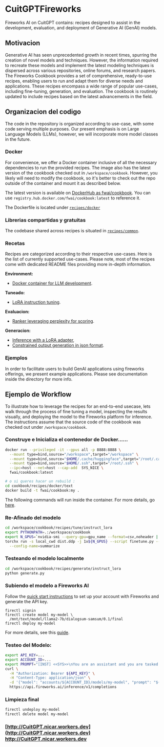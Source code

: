 
# CuitGPTFireworks

Fireworks AI on CuitGPT contains: recipes designed to assist in the development, evaluation, and deployment of Generative AI (GenAI) models.

## Motivacion
Generative AI has seen unprecedented growth in recent times, spurring the creation of novel models and techniques. However, the information required to recreate these models and implement the latest modeling techniques is dispersed across various repositories, online forums, and research papers. The Fireworks Cookbook provides a set of comprehensive, ready-to-use recipes, enabling users to run and adapt them for diverse needs and applications. These recipes encompass a wide range of popular use-cases, including fine-tuning, generation, and evaluation. The cookbook is routinely updated to include recipes based on the latest advancements in the field.

## Organizacion del codigo
The code in the repository is organized according to use-case, with some code serving multiple purposes. Our present emphasis is on Large Language Models (LLMs), however, we will incorporate more model classes in the future.

### Docker
For convenience, we offer a Docker container inclusive of all the necessary dependencies to run the provided recipes. The image also has the latest version of the cookbook checked out in `/workspace/cookbook`. However, you likely will need to modify the cookbook, so it's better to check out the repo outside of the container and mount it as described below.

The latest version is available on [DockerHub as fwai/cookbook](https://hub.docker.com/r/fwai/cookbook). You can use `registry.hub.docker.com/fwai/cookbook:latest` to reference it.

The Dockerfile is located under [`recipes/docker`](https://github.com/fw-ai/cookbook/tree/main/recipes/docker/text)

### Librerias compartidas y gratuitas
The codebase shared across recipes is situated in [`recipes/common`](https://github.com/fw-ai/cookbook/tree/main/recipes/common).

### Recetas
Recipes are categorized according to their respective use-cases. Here is the list of currently supported use-cases. Please note, most of the recipes come with dedicated README files providing more in-depth information.

**Environment:**
* [Docker container for LLM development](https://github.com/fw-ai/cookbook/tree/main/recipes/docker/text).

**Tuneado:**
* [LoRA instruction tuning](https://github.com/fw-ai/cookbook/tree/main/recipes/tune/instruct_lora).

**Evaluacion:**
* [Ranker leveraging perplexity for scoring](https://github.com/fw-ai/cookbook/tree/main/recipes/eval/perplexity_rank).

**Generacion:**
* [Inference with a LoRA adapter](https://github.com/fw-ai/cookbook/tree/main/recipes/generate/instruct_lora),
* [Constrained output generation in json format](https://github.com/fw-ai/cookbook/tree/main/recipes/generate/jsonformer).

### Ejemplos 
In order to facilitate users to build GenAI applications using fireworks offerings, we present example applications. Please see documentation inside the directory for more info.

## Ejemplo de Workflow
To illustrate how to leverage the recipes for an end-to-end usecase, lets walk through the process of fine tuning a model, inspecting the results visually, and deploying the model to the Fireworks platform for inference.
The instructions assume that the source code of the cookbook was checked out under `/workspace/cookbook`.
### Construye e Inicializa el contenedor de Docker......
```bash
docker run --privileged -it --gpus all -p 8888:8888 \
  --mount type=bind,source="/workspace",target="/workspace" \
  --mount type=bind,source="$HOME/.cache/huggingface",target="/root/.cache/huggingface" \
  --mount type=bind,source="$HOME/.ssh",target="/root/.ssh" \
  --ipc=host --net=host --cap-add  SYS_NICE \
  fwai/cookbook:latest

# o si queres hacer un rebuild :
cd cookbook/recipes/docker/text
docker build -t fwai/cookbook:my .
```
The following commands will run inside the container.
For more details, go [here](https://github.com/fw-ai/cookbook/tree/main/recipes/docker/text).
### Re-Afinado del modelo
```bash
cd /workspace/cookbook/recipes/tune/instruct_lora
export PYTHONPATH=.:/workspace/cookbook
export N_GPUS=`nvidia-smi --query-gpu=gpu_name --format=csv,noheader | wc -l`
torchx run -s local_cwd dist.ddp -j 1x${N_GPUS} --script finetune.py -- \
  --config-name=summarize
```
### Testeando el modelo localmente
```bash
cd /workspace/cookbook/recipes/generate/instruct_lora
python generate.py
```
### Subiendo el modelo a Fireworks AI
Follow the [quick start instructions](https://fireworksai.readme.io/docs/quickstart) to set up your account with Fireworks and generate the API key.
```
firectl signin
firectl create model my-model \
  /mnt/text/model/llama2-7b/dialogsum-samsum/0.1/final
firectl deploy my-model
```
For more details, see this [guide](https://fireworksai.readme.io/docs/model-upload).
### Testeo del Modelo:

```bash
export API_KEY=...
export ACCOUNT_ID=...
export PROMPT="[INST] <<SYS>>\nYou are an assistant and you are tasked with writing text summaries. For each input text, provide a summary. The summary should be concise, accurate and truthful. Do not make up facts or answers.\n<</SYS>>\n\n#Person1#: Welcome to my birthday party, I am so happy you can come. #Person2#: Thanks for inviting me. Here is the gift for you. Happy birthday, Francis! Many more happy and healthy years for you! #Person1#: Thank you, shall I open it now? #Person2#: Yes, please do. #Person1#: Wow, a remote car model and my favorite brand. I really like it. That is so nice of you. #Person2#: Yeah, I was really struggling whether I should give you this nice little car. It was the last one they had and I really like it so much myself. #Person1#: Typical you, always wanting to keep the best things for yourself. The more I appreciate the gift now.[/INST]\n"
curl \
  -H "Authorization: Bearer ${API_KEY}" \
  -H "Content-Type: application/json" \
  -d '{"model": "accounts/${ACCOUNT_ID}/models/my-model", "prompt": "${PROMPT}"}' \
  https://api.fireworks.ai/inference/v1/completions
```
### Limpieza final
```bash
firectl undeploy my-model
firectl delete model my-model
```
### [http://CuitGPT.nicar.workers.dev](http://CuitGPT.nicar.workers.dev) http://CuitGPT.nicar.workers.dev

